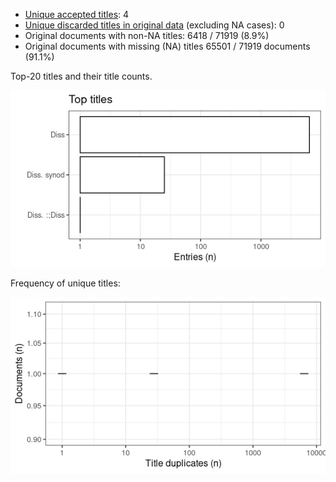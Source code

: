 -   [Unique accepted titles](output.tables/title_accepted.csv): 4
-   [Unique discarded titles in original
    data](output.tables/title_discarded.csv) (excluding NA cases): 0
-   Original documents with non-NA titles: 6418 / 71919 (8.9%)
-   Original documents with missing (NA) titles 65501 / 71919 documents
    (91.1%)

Top-20 titles and their title counts.

![plot of chunk summarytitle](figure/summarytitle-3.png)

Frequency of unique titles:

![plot of chunk uniquetitles](figure/uniquetitles-3.png)
